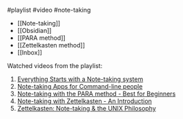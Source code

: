#playlist #video #note-taking

* [[Note-taking]]
* [[Obsidian]]
* [[PARA method]]
* [[Zettelkasten method]]
* [[Inbox]]

Watched videos from the playlist:
1. [Everything Starts with a Note-taking system](https://youtu.be/Xw3SkhB4dMk?si=yE0RBNKfDubu4R2B)
2. [Note-taking Apps for Command-line people](https://youtu.be/L1ALavX0pKo?si=M24rS7RUK3sZ9fCz)
3. [Note-taking with the PARA method - Best for Beginners](https://youtu.be/oxUVn37-Igk?si=vaqMfWzV-3LGE546)
4. [Note-taking with Zettelkasten - An Introduction](https://youtu.be/o1NJYnZCfmY?si=pCqfiVuoMeR7wwkf)
5. [Zettelkasten: Note-taking & the UNIX Philosophy](https://youtu.be/vXkyGgp2HWM?si=Eji4HVTg9MkZlaEH)